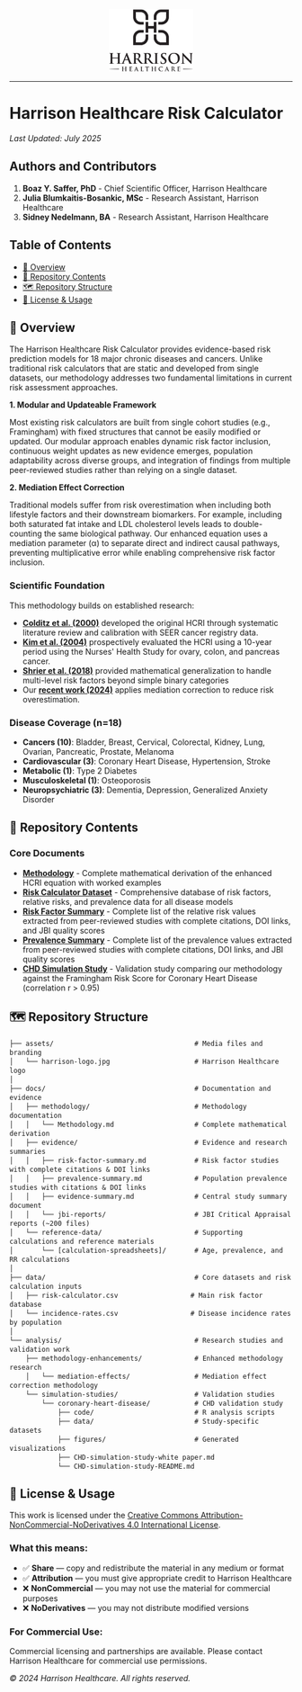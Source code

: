 
<div align="center">
  <img src="assets/harrison-logo.jpg" alt="Harrison Healthcare Logo" width="150">
</div>

---

# Harrison Healthcare Risk Calculator

*Last Updated: July 2025*

## Authors and Contributors

1. **Boaz Y. Saffer, PhD** - Chief Scientific Officer, Harrison Healthcare  
2. **Julia Blumkaitis-Bosankic, MSc** - Research Assistant, Harrison Healthcare
3. **Sidney Nedelmann, BA** - Research Assistant, Harrison Healthcare

## Table of Contents

- [🔬 Overview](#-overview)
- [📁 Repository Contents](#-repository-contents)
- [🗺️ Repository Structure](#️-repository-structure)
- [📄 License & Usage](#-license--usage)

## 🔬 Overview

The Harrison Healthcare Risk Calculator provides evidence-based risk prediction models for 18 major chronic diseases and cancers. Unlike traditional risk calculators that are static and developed from single datasets, our methodology addresses two fundamental limitations in current risk assessment approaches.

**1. Modular and Updateable Framework**

Most existing risk calculators are built from single cohort studies (e.g., Framingham) with fixed structures that cannot be easily modified or updated. Our modular approach enables dynamic risk factor inclusion, continuous weight updates as new evidence emerges, population adaptability across diverse groups, and integration of findings from multiple peer-reviewed studies rather than relying on a single dataset.

**2. Mediation Effect Correction**

Traditional models suffer from risk overestimation when including both lifestyle factors and their downstream biomarkers. For example, including both saturated fat intake and LDL cholesterol levels leads to double-counting the same biological pathway. Our enhanced equation uses a mediation parameter (α) to separate direct and indirect causal pathways, preventing multiplicative error while enabling comprehensive risk factor inclusion.

### Scientific Foundation

This methodology builds on established research:
- **[Colditz et al. (2000)](https://doi.org/10.1023/a:1008984432272)** developed the original HCRI through systematic literature review and calibration with SEER cancer registry data.
- **[Kim et al. (2004)](https://doi.org/10.1097/00000539-200406000-00002)** prospectively evaluated the HCRI using a 10-year period using the Nurses' Health Study for ovary, colon, and pancreas cancer. 
- **[Shrier et al. (2018)](https://doi.org/10.1097/ede.0000000000000820)** provided mathematical generalization to handle multi-level risk factors beyond simple binary categories
- Our **[recent work (2024)](/docs/methodology/mediation-enhancement/Accounting%20for%20mediation%20effects/Accounting%20for%20mediation%20effects%20in%20risk%20prediction%20calculators.md)** applies mediation correction to reduce risk overestimation.

### Disease Coverage (n=18)
- **Cancers (10)**: Bladder, Breast, Cervical, Colorectal, Kidney, Lung, Ovarian, Pancreatic, Prostate, Melanoma
- **Cardiovascular (3)**: Coronary Heart Disease, Hypertension, Stroke  
- **Metabolic (1)**: Type 2 Diabetes
- **Musculoskeletal (1)**: Osteoporosis
- **Neuropsychiatric (3)**: Dementia, Depression, Generalized Anxiety Disorder

## 📁 Repository Contents

### Core Documents
- **[Methodology](./docs/methodology/methodology.md)** - Complete mathematical derivation of the enhanced HCRI equation with worked examples
- **[Risk Calculator Dataset](./data/risk-calculator.csv)** - Comprehensive database of risk factors, relative risks, and prevalence data for all disease models
- **[Risk Factor Summary](./docs/evidence/risk-factor-summary.md)** - Complete list of the relative risk values extracted from peer-reviewed studies with complete citations, DOI links, and JBI quality scores
- **[Prevalence Summary](./docs/evidence/prevalence-summary.md)** - Complete list of the prevalence values extracted from peer-reviewed studies with complete citations, DOI links, and JBI quality scores
- **[CHD Simulation Study](./analysis/simulation-studies/coronary-heart-disease/CHD-simulation-study-white%20paper.md)** - Validation study comparing our methodology against the Framingham Risk Score for Coronary Heart Disease (correlation r > 0.95)


## 🗺️ Repository Structure

```
├── assets/                                   # Media files and branding
│   └── harrison-logo.jpg                     # Harrison Healthcare logo
│
├── docs/                                     # Documentation and evidence
│   ├── methodology/                          # Methodology documentation
│   │   └── Methodology.md                    # Complete mathematical derivation
│   ├── evidence/                             # Evidence and research summaries
│   │   ├── risk-factor-summary.md            # Risk factor studies with complete citations & DOI links
│   │   ├── prevalence-summary.md             # Population prevalence studies with citations & DOI links
│   │   ├── evidence-summary.md               # Central study summary document
│   │   └── jbi-reports/                      # JBI Critical Appraisal reports (~200 files)
│   └── reference-data/                       # Supporting calculations and reference materials
│       └── [calculation-spreadsheets]/       # Age, prevalence, and RR calculations
│
├── data/                                     # Core datasets and risk calculation inputs
│   ├── risk-calculator.csv                  # Main risk factor database
│   └── incidence-rates.csv                  # Disease incidence rates by population
│
└── analysis/                                 # Research studies and validation work
    ├── methodology-enhancements/             # Enhanced methodology research
    │   └── mediation-effects/                # Mediation effect correction methodology
    └── simulation-studies/                   # Validation studies
        └── coronary-heart-disease/           # CHD validation study
            ├── code/                         # R analysis scripts  
            ├── data/                         # Study-specific datasets
            ├── figures/                      # Generated visualizations
            ├── CHD-simulation-study-white paper.md
            └── CHD-simulation-study-README.md
```

## 📄 License & Usage

This work is licensed under the [Creative Commons Attribution-NonCommercial-NoDerivatives 4.0 International License](https://creativecommons.org/licenses/by-nc-nd/4.0/).

### What this means:
- ✅ **Share** — copy and redistribute the material in any medium or format
- ✅ **Attribution** — you must give appropriate credit to Harrison Healthcare
- ❌ **NonCommercial** — you may not use the material for commercial purposes
- ❌ **NoDerivatives** — you may not distribute modified versions

### For Commercial Use:
Commercial licensing and partnerships are available. Please contact Harrison Healthcare for commercial use permissions.

*© 2024 Harrison Healthcare. All rights reserved.*